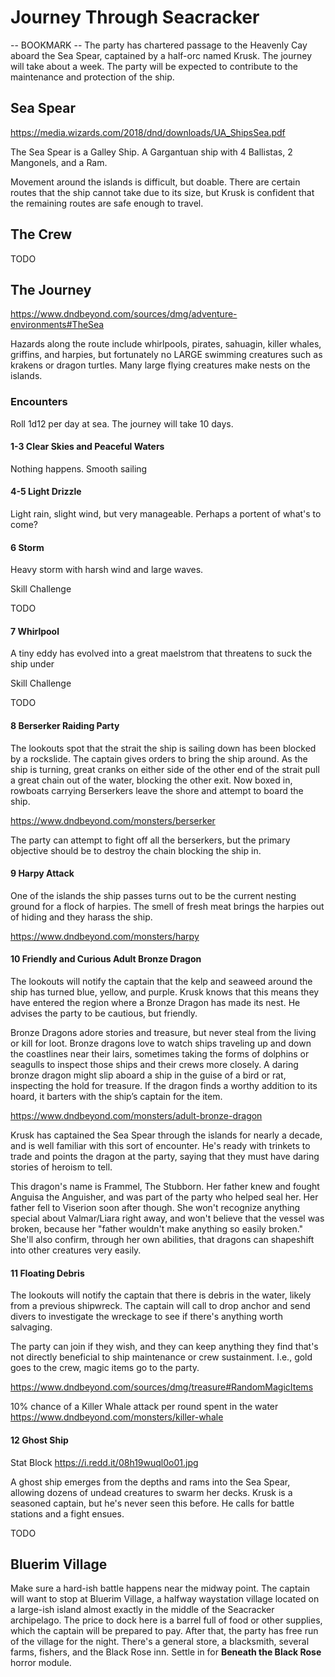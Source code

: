 # Journey Through Seacracker
-- BOOKMARK --
The party has chartered passage to the Heavenly Cay aboard the Sea Spear, captained by a half-orc named Krusk. The journey will take about a week. The party will be expected to contribute to the maintenance and protection of the ship.

## Sea Spear
https://media.wizards.com/2018/dnd/downloads/UA_ShipsSea.pdf

The Sea Spear is a Galley Ship. A Gargantuan ship with 4 Ballistas, 2 Mangonels, and a Ram.

Movement around the islands is difficult, but doable. There are certain routes that the ship cannot take due to its size, but Krusk is confident that the remaining routes are safe enough to travel.

## The Crew
TODO

## The Journey
https://www.dndbeyond.com/sources/dmg/adventure-environments#TheSea

Hazards along the route include whirlpools, pirates, sahuagin, killer whales, griffins, and harpies, but fortunately no LARGE swimming creatures such as krakens or dragon turtles. Many large flying creatures make nests on the islands.

### Encounters
Roll 1d12 per day at sea. The journey will take 10 days.

#### 1-3 Clear Skies and Peaceful Waters
Nothing happens. Smooth sailing

#### 4-5 Light Drizzle
Light rain, slight wind, but very manageable. Perhaps a portent of what's to come?

#### 6 Storm
Heavy storm with harsh wind and large waves.

Skill Challenge

TODO

#### 7 Whirlpool
A tiny eddy has evolved into a great maelstrom that threatens to suck the ship under

Skill Challenge

TODO

#### 8 Berserker Raiding Party
The lookouts spot that the strait the ship is sailing down has been blocked by a rockslide. The captain gives orders to bring the ship around. As the ship is turning, great cranks on either side of the other end of the strait pull a great chain out of the water, blocking the other exit. Now boxed in, rowboats carrying Berserkers leave the shore and attempt to board the ship.

https://www.dndbeyond.com/monsters/berserker

The party can attempt to fight off all the berserkers, but the primary objective should be to destroy the chain blocking the ship in.

#### 9 Harpy Attack
One of the islands the ship passes turns out to be the current nesting ground for a flock of harpies. The smell of fresh meat brings the harpies out of hiding and they harass the ship.

https://www.dndbeyond.com/monsters/harpy

#### 10 Friendly and Curious Adult Bronze Dragon
The lookouts will notify the captain that the kelp and seaweed around the ship has turned blue, yellow, and purple. Krusk knows that this means they have entered the region where a Bronze Dragon has made its nest. He advises the party to be cautious, but friendly.

Bronze Dragons adore stories and treasure, but never steal from the living or kill for loot. Bronze dragons love to watch ships traveling up and down the coastlines near their lairs, sometimes taking the forms of dolphins or seagulls to inspect those ships and their crews more closely. A daring bronze dragon might slip aboard a ship in the guise of a bird or rat, inspecting the hold for treasure. If the dragon finds a worthy addition to its hoard, it barters with the ship’s captain for the item.

https://www.dndbeyond.com/monsters/adult-bronze-dragon

Krusk has captained the Sea Spear through the islands for nearly a decade, and is well familiar with this sort of encounter. He's ready with trinkets to trade and points the dragon at the party, saying that they must have daring stories of heroism to tell.

This dragon's name is Frammel, The Stubborn. Her father knew and fought Anguisa the Anguisher, and was part of the party who helped seal her. Her father fell to Viserion soon after though. She won't recognize anything special about Valmar/Liara right away, and won't believe that the vessel was broken, because her "father wouldn't make anything so easily broken." She'll also confirm, through her own abilities, that dragons can shapeshift into other creatures very easily.

#### 11 Floating Debris
The lookouts will notify the captain that there is debris in the water, likely from a previous shipwreck. The captain will call to drop anchor and send divers to investigate the wreckage to see if there's anything worth salvaging.

The party can join if they wish, and they can keep anything they find that's not directly beneficial to ship maintenance or crew sustainment. I.e., gold goes to the crew, magic items go to the party.

https://www.dndbeyond.com/sources/dmg/treasure#RandomMagicItems

10% chance of a Killer Whale attack per round spent in the water
https://www.dndbeyond.com/monsters/killer-whale

#### 12 Ghost Ship
Stat Block https://i.redd.it/08h19wuql0o01.jpg

A ghost ship emerges from the depths and rams into the Sea Spear, allowing dozens of undead creatures to swarm her decks. Krusk is a seasoned captain, but he's never seen this before. He calls for battle stations and a fight ensues.

TODO

## Bluerim Village
Make sure a hard-ish battle happens near the midway point. The captain will want to stop at Bluerim Village, a halfway waystation village located on a large-ish island almost exactly in the middle of the Seacracker archipelago. The price to dock here is a barrel full of food or other supplies, which the captain will be prepared to pay. After that, the party has free run of the village for the night. There's a general store, a blacksmith, several farms, fishers, and the Black Rose inn. Settle in for **Beneath the Black Rose** horror module.
